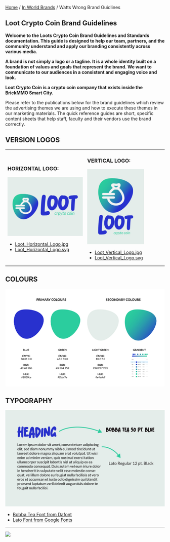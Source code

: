 <style>@import url("//readme.codeadam.ca/readme.css");</style>

[Home](/) / [In World Brands](/world) / Watts Wrong Brand Guidlines

## Loot Crypto Coin Brand Guidelines

**Welcome to the Loots Crypto Coin Brand Guidelines and Standards documentation. This guide is designed to help our team, partners, and the community understand and apply our branding consistently across various media.**

**A brand is not simply a logo or a tagline. It is a whole identity built on a foundation of values and goals that represent the brand. We want to communicate to our audiences in a consistent and engaging voice and look.**

**Loot Crypto Coin is a crypto coin company that exists inside the BrickMMO Smart City.**

Please refer to the publications below for the brand guidelines which review the advertising themes we are using and how to execute these themes in our marketing materials. The quick reference guides are short, specific content sheets that help staff, faculty and their vendors use the brand correctly.

## VERSION LOGOS

<table>
<tr>
<td width="50%">

<h3>HORIZONTAL LOGO:</h3>
<img src="/loot/Loot_Logo.jpg" width="1000">
<ul>
<li><a href="/loot/jpg/Loot_Horizontal_Logo.jpg" download>Loot_Horizontal_Logo.jpg</a></li>
<li><a href="/loot/svg/Loot_Horizontal_Logo.svg" download>Loot_Horizontal_Logo.svg</a></li>
</ul>

</td>
<td width="50%">

<h3>VERTICAL LOGO:</h3>
<img src="/loot/jpg/Loot_Vertical_Logo.jpg" width="180">
<ul>
<li><a href="/loot/jpg/Loot_Vertical_Logo.jpg" download>Loot_Vertical_Logo.jpg</a></li>
<li><a href="/loot/svg/Loot_Vertical_Logo.svg" download>Loot_Vertical_Logo.svg</a></li>
</ul>

</td>
</tr>
</table>

## COLOURS

<img src="/loot/images/Loot_Colours.jpg" width="1000">

## TYPOGRAPHY

<img src="/loot/images/Loot_Typography.jpg">

- <a href="https://www.dafont.com/bobba-tea.font" target="_blank">Bobba Tea Font from Dafont</a>
- <a href="https://fonts.google.com/specimen/Lato" target="_blank"> Lato Font from Google Fonts</a>

---

<a href="https://brickmmo.com">
<img src="https://brickmmo.com/images/brickmmo-logo-horizontal.jpg" width="100">
</a>
